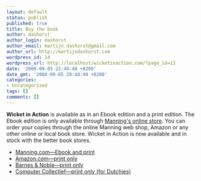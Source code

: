 ```yaml
---
layout: default
status: publish
published: true
title: Buy the book
author: dashorst
author_login: dashorst
author_email: martijn.dashorst@gmail.com
author_url: http://martijndashorst.com
wordpress_id: 14
wordpress_url: http://localhost/wicketinaction.com/?page_id=13
date: '2008-09-05 22:48:40 +0200'
date_gmt: '2008-09-05 20:48:40 +0200'
categories:
- Uncategorized
tags: []
comments: []
---
```

<p><strong>Wicket in Action</strong> is available as in an Ebook edition and a print edition. The Ebook edition is only available through <a href="http://manning.com/dashorst">Manning's online store</a>. You can order your copies through the online Manning web shop, Amazon or any other online or local book store. Wicket in Action is now available and in stock with the better book stores.</p>
<ul>
<li><a href="http://manning.com/dashorst">Manning.com&mdash;Ebook and print</a></li>
<li><a href="http://www.amazon.com/dp/1932394982?tag=wicket-20&camp=14573&creative=327641&linkCode=as1&creativeASIN=1932394982&adid=1V73SBN1MJ62YYAS79YS&"> Amazon.com&mdash;print only</a></li>
<li><a href="http://search.barnesandnoble.com/Wicket-in-Action/Martijn-Dashorst/e/9781932394986/">Barnes &amp; Noble&mdash;print only</a></li>
<li><a href="http://www.comcol.nl/detail/63244.htm">Computer Collectief&mdash;print only (for Dutchies)</a></li>
</ul>
